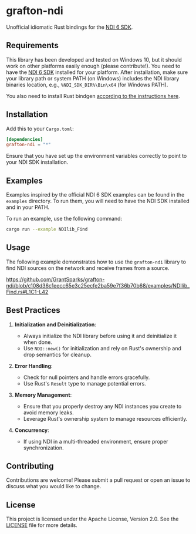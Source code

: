 # grafton-ndi

Unofficial idiomatic Rust bindings for the [NDI 6 SDK](https://ndi.video/for-developers/ndi-sdk/).

## Requirements

This library has been developed and tested on Windows 10, but it should work on other platforms easily enough (please contribute!). You need to have the [NDI 6 SDK](https://ndi.video/for-developers/ndi-sdk/) installed for your platform. After installation, make sure your library path or system PATH (on Windows) includes the NDI library binaries location, e.g., `%NDI_SDK_DIR%\Bin\x64` (for Windows PATH).

You also need to install Rust bindgen [according to the instructions here](https://rust-lang.github.io/rust-bindgen/requirements.html).

## Installation

Add this to your `Cargo.toml`:

```toml
[dependencies]
grafton-ndi = "*"
```

Ensure that you have set up the environment variables correctly to point to your NDI SDK installation.

## Examples

Examples inspired by the official NDI 6 SDK examples can be found in the `examples` directory. To run them, you will need to have the NDI SDK installed and in your PATH.

To run an example, use the following command:

```sh
cargo run --example NDIlib_Find
```

## Usage

The following example demonstrates how to use the `grafton-ndi` library to find NDI sources on the network and receive frames from a source.

https://github.com/GrantSparks/grafton-ndi/blob/c108d36c1eecc65e3c25ecfe2ba59e7f36b70b68/examples/NDIlib_Find.rs#L1C1-L42

## Best Practices

1. **Initialization and Deinitialization**:

   - Always initialize the NDI library before using it and deinitialize it when done.
   - Use `NDI::new()` for initialization and rely on Rust's ownership and drop semantics for cleanup.

2. **Error Handling**:

   - Check for null pointers and handle errors gracefully.
   - Use Rust's `Result` type to manage potential errors.

3. **Memory Management**:

   - Ensure that you properly destroy any NDI instances you create to avoid memory leaks.
   - Leverage Rust's ownership system to manage resources efficiently.

4. **Concurrency**:
   - If using NDI in a multi-threaded environment, ensure proper synchronization.

## Contributing

Contributions are welcome! Please submit a pull request or open an issue to discuss what you would like to change.

## License

This project is licensed under the Apache License, Version 2.0. See the [LICENSE](LICENSE) file for more details.
